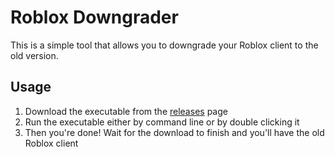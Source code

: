# Roblox Downgrader

This is a simple tool that allows you to downgrade your Roblox client to the old version.

## Usage

1. Download the executable from the [releases](https://github.com/kaorlol/roblox-downgrader/releases/latest) page
2. Run the executable either by command line or by double clicking it
3. Then you're done! Wait for the download to finish and you'll have the old Roblox client
